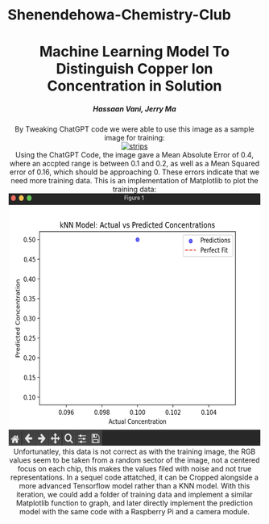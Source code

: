 # Shenendehowa-Chemistry-Club
<a id="readme-top"></a>

<h1 align="center">Machine Learning Model To Distinguish Copper Ion Concentration in Solution</h1>
<h5 align="center">Hassaan Vani, Jerry Ma</h5>

  <p align="center">
    By Tweaking ChatGPT code we were able to use this image as a sample image for training:
    <br />
    <a href="https://github.com/JerryMa326/Shenendehowa-Chemistry-Club">
    <img src="strip_image.png" alt="strips" width="500" height="500">
    </a>
    <br />
    Using the ChatGPT Code, the image gave a Mean Absolute Error of 0.4, where an accpted range is between 0.1 and 0.2, as well as a Mean Squared error of 0.16, which should be approaching 0. These errors indicate that we need more training data. This is an implementation of Matplotlib to plot the training data:
    <br />
    <a href="https://github.com/JerryMa326/Shenendehowa-Chemistry-Club">
    <img src="initialPlot" alt="plot" width="500" height="500">
    </a>
      <br />
Unfortunatley, this data is not correct as with the training image, the RGB values seem to be taken from a random sector of the image, not a centered focus on each chip, this makes the values filed with noise and not true representations. In a sequel code attatched, it can be Cropped alongside a more advanced Tensorflow model rather than a KNN model. With this iteration, we could add a folder of training data and implement a similar Matplotlib function to graph, and later directly implement the prediction model with the same code with a Raspberry Pi and a camera module. 
  </p>
</div>
